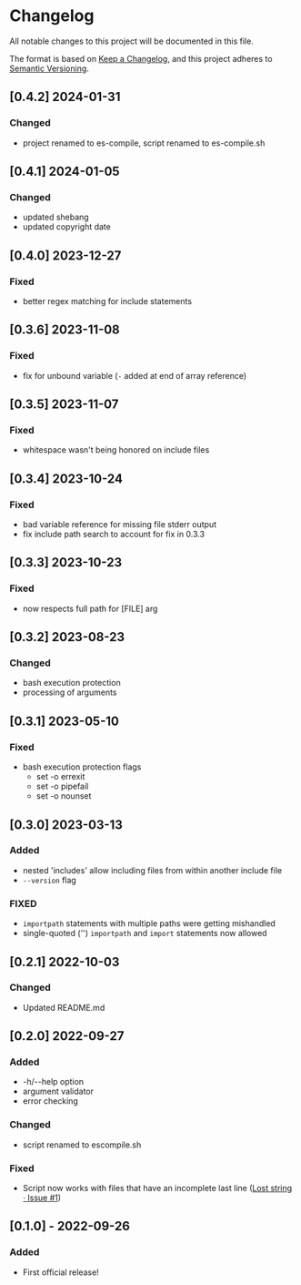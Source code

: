 # Changelog
All notable changes to this project will be documented in this file.

The format is based on [Keep a Changelog](https://keepachangelog.com/en/1.0.0/),
and this project adheres to [Semantic Versioning](https://semver.org/spec/v2.0.0.html).

## [0.4.2] 2024-01-31

### Changed

- project renamed to es-compile, script renamed to es-compile.sh

## [0.4.1] 2024-01-05

### Changed

- updated shebang
- updated copyright date

## [0.4.0] 2023-12-27

### Fixed

- better regex matching for include statements

## [0.3.6] 2023-11-08

### Fixed

- fix for unbound variable (`-` added at end of array reference)

## [0.3.5] 2023-11-07

### Fixed

- whitespace wasn't being honored on include files

## [0.3.4] 2023-10-24

### Fixed

- bad variable reference for missing file stderr output
- fix include path search to account for fix in 0.3.3

## [0.3.3] 2023-10-23

### Fixed

- now respects full path for [FILE] arg

## [0.3.2] 2023-08-23

### Changed

- bash execution protection
- processing of arguments

## [0.3.1] 2023-05-10

### Fixed

- bash execution protection flags
    - set -o errexit
    - set -o pipefail
    - set -o nounset

## [0.3.0] 2023-03-13

### Added

- nested 'includes' allow including files from within another include file
- `--version` flag

### FIXED

- `importpath` statements with multiple paths were getting mishandled
- single-quoted ('') `importpath` and `import` statements now allowed

## [0.2.1] 2022-10-03

### Changed

- Updated README.md

## [0.2.0] 2022-09-27

### Added

- -h/--help option
- argument validator
- error checking

### Changed

- script renamed to escompile.sh

### Fixed

- Script now works with files that have an incomplete last line ([Lost string · Issue #1](https://github.com/joshbduncan/es-compile/issues/1))

## [0.1.0] - 2022-09-26

### Added

- First official release!
